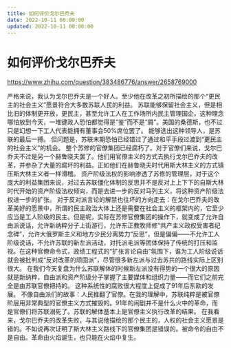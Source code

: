 ```yaml
---
title: 如何评价戈尔巴乔夫
date: 2022-10-11 00:00:00
updated: 2022-10-11 00:00:00
---
```


# 如何评价戈尔巴乔夫

https://www.zhihu.com/question/383486776/answer/2658769000

严格来说，我认为戈尔巴乔夫是一个好人。至少他在改革之初所描绘的那个“更民主的社会主义”愿景符合大多数苏联人民的利益。
苏联能够保留社会主义，但是相比旧的体制更开放，更民主，甚至允许工人在工作场所内民主管理国企。这种理念哪怕放到今天，一堆键政人恐怕都觉得是“鉴”而不是“屑”。美国的桑德斯，也不过只是幻想一下工人代表能拥有董事会50%席位罢了。
能够选出这种领导人，是苏联的最后一搏。
但问题是，苏联末期恐怕已经错过了通过和平手段过渡到“更民主的社会主义”的机会。
整个苏修的官僚集团已经腐朽了。对于官僚们来说，戈尔巴乔夫不过是另一个赫鲁晓夫罢了。他们用官僚主义的方式去执行戈尔巴乔夫的改革，并参杂了大量的腐坏的利益。正如他们在赫鲁晓夫时代用斯大林主义的方式镇压斯大林主义者一样滑稽。
资产阶级法权的影响渗透了苏修的管理层，对于这个庞大的利益集团来说，对过去苏联僵化体制的反思并不是反对上上下下的自斯大林时代开始的资产阶级法权倾向，而是去进一步的反对马列主义，将这种资产阶级法权进一步的扩张。
对于反对派言论的解禁也往坏的方向走去：在戈尔巴乔夫的改革美好的愿景中，所谓的民主政治大体上还是需要在社会主义的框架内的，它至少应当是工人阶级的民主。但是呢，实际在苏修官僚集团的操作下，就变成了允许自由派说话，允许新纳粹分子上街游行，允许东正教牧师修“共产主义政权受害者纪念碑”，允许大俄罗斯主义和地方少民分离势力“反思”，但是偏偏——不允许工人阶级说话，不允许苏联的新左派活动，对托派毛派等团体保持了传统的打压和监视。在这种官僚命令式，政绩工程式的“扩张言论自由”氛围下，谁为工人阶级说话就会被批判成“反对改革的顽固派”，尽管很多新左派与过去苏共的路线实际上区别很大。
在我们今天复盘为什么苏联解体的时候新左派没有得势的一个很大的原因就是新纳粹，自由派和资产阶级分子掌握了主要媒体和组织力量——而它们之前完全是由苏联官僚把持的。
这种系统性的腐败很大程度上促成了91年后东欧的发展。
不像自由派们的故事：人民推翻了官僚。在我的理解中，苏联纯粹是被官僚阶层用非常典型的官僚主义方式摧毁的。91年的闹剧并不是什么火中的革命，而是官僚们将苏联溺死了。苏联的解体基本上是官僚主义执行改革的结果。
在我看来，戈尔巴乔夫的改革失败，与其说他描绘的那个民主的，人权的社会主义愿景是错的。不如说再次证明了斯大林主义路线下的官僚集团是错误的。被命令的自由不是自由。革命由火焰诞生，也只能在火焰中复生。
